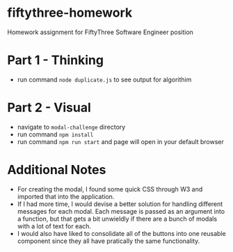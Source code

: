 # fiftythree-homework
Homework assignment for FiftyThree Software Engineer position

# Part 1 - Thinking
- run command `node duplicate.js` to see output for algorithim

# Part 2 - Visual
- navigate to `modal-challenge` directory
- run command `npm install`
- run command `npm run start` and page will open in your default browser

# Additional Notes
- For creating the modal, I found some quick CSS through W3 and imported that into the application.
- If I had more time, I would devise a better solution for handling different messages for each modal. Each message is passed as an argument into a function, but that gets a bit unwieldly if there are a bunch of modals with a lot of text for each. 
- I would also have liked to consolidate all of the buttons into one reusable component since they all have pratically the same functionality.
